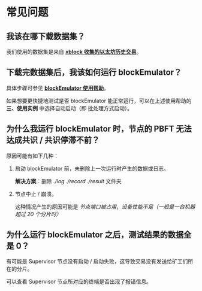 # 常见问题

## 我该在哪下载数据集？
我们使用的数据集是来自 **[xblock 收集的以太坊历史交易](https://xblock.pro/xblock-eth.html)**。

## 下载完数据集后，我该如何运行 blockEmulator？
具体步骤可参见 **[blockEmulator 使用帮助](https://github.com/HuangLab-SYSU/block-emulator/blob/main/docs/ch/blockEmlator_manual.md)**。

如果想要更快捷地测试是否 blockEmulator 能正常运行，可以在上述使用帮助的 **三、使用实例** 中选择自动启动（即 批处理方式启动）。

## 为什么我运行 blockEmulator 时，节点的 PBFT 无法达成共识 / 共识停滞不前？
原因可能有如下几种：
1. 启动 blockEmulator 前，未删除上一次运行时产生的数据或日志。

    **解决方案**：删除 *./log* *./record* *./result* 文件夹
2. 节点中止 / 崩溃。

    这种情况产生的原因可能是 *节点端口被占用*，*设备性能不足（一般是一台机器超过 20 个分片时）*

## 为什么运行 blockEmulator 之后，测试结果的数据全是 0？
有可能是 Supervisor 节点没有启动 / 启动失败，这导致交易没有发送给矿工们所在的分片。

可以查看 Supervisor 节点所对应的终端是否出现了报错信息。